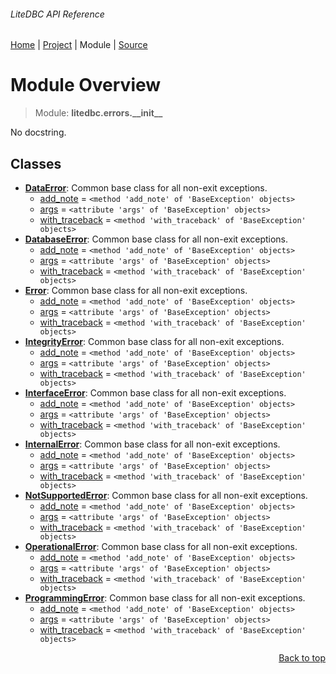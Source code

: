 ###### LiteDBC API Reference
[Home](/docs/api/README.md) | [Project](/README.md) | Module | [Source](/src/litedbc/errors/__init__.py)

# Module Overview
> Module: **litedbc.errors.\_\_init\_\_**

No docstring.

## Classes
- [**DataError**](/docs/api/modules/litedbc/errors/__init__/class-DataError.md): Common base class for all non-exit exceptions.
    - [add\_note](/docs/api/modules/litedbc/errors/__init__/class-DataError.md#fields-table) = `<method 'add_note' of 'BaseException' objects>`
    - [args](/docs/api/modules/litedbc/errors/__init__/class-DataError.md#fields-table) = `<attribute 'args' of 'BaseException' objects>`
    - [with\_traceback](/docs/api/modules/litedbc/errors/__init__/class-DataError.md#fields-table) = `<method 'with_traceback' of 'BaseException' objects>`
- [**DatabaseError**](/docs/api/modules/litedbc/errors/__init__/class-DatabaseError.md): Common base class for all non-exit exceptions.
    - [add\_note](/docs/api/modules/litedbc/errors/__init__/class-DatabaseError.md#fields-table) = `<method 'add_note' of 'BaseException' objects>`
    - [args](/docs/api/modules/litedbc/errors/__init__/class-DatabaseError.md#fields-table) = `<attribute 'args' of 'BaseException' objects>`
    - [with\_traceback](/docs/api/modules/litedbc/errors/__init__/class-DatabaseError.md#fields-table) = `<method 'with_traceback' of 'BaseException' objects>`
- [**Error**](/docs/api/modules/litedbc/errors/__init__/class-Error.md): Common base class for all non-exit exceptions.
    - [add\_note](/docs/api/modules/litedbc/errors/__init__/class-Error.md#fields-table) = `<method 'add_note' of 'BaseException' objects>`
    - [args](/docs/api/modules/litedbc/errors/__init__/class-Error.md#fields-table) = `<attribute 'args' of 'BaseException' objects>`
    - [with\_traceback](/docs/api/modules/litedbc/errors/__init__/class-Error.md#fields-table) = `<method 'with_traceback' of 'BaseException' objects>`
- [**IntegrityError**](/docs/api/modules/litedbc/errors/__init__/class-IntegrityError.md): Common base class for all non-exit exceptions.
    - [add\_note](/docs/api/modules/litedbc/errors/__init__/class-IntegrityError.md#fields-table) = `<method 'add_note' of 'BaseException' objects>`
    - [args](/docs/api/modules/litedbc/errors/__init__/class-IntegrityError.md#fields-table) = `<attribute 'args' of 'BaseException' objects>`
    - [with\_traceback](/docs/api/modules/litedbc/errors/__init__/class-IntegrityError.md#fields-table) = `<method 'with_traceback' of 'BaseException' objects>`
- [**InterfaceError**](/docs/api/modules/litedbc/errors/__init__/class-InterfaceError.md): Common base class for all non-exit exceptions.
    - [add\_note](/docs/api/modules/litedbc/errors/__init__/class-InterfaceError.md#fields-table) = `<method 'add_note' of 'BaseException' objects>`
    - [args](/docs/api/modules/litedbc/errors/__init__/class-InterfaceError.md#fields-table) = `<attribute 'args' of 'BaseException' objects>`
    - [with\_traceback](/docs/api/modules/litedbc/errors/__init__/class-InterfaceError.md#fields-table) = `<method 'with_traceback' of 'BaseException' objects>`
- [**InternalError**](/docs/api/modules/litedbc/errors/__init__/class-InternalError.md): Common base class for all non-exit exceptions.
    - [add\_note](/docs/api/modules/litedbc/errors/__init__/class-InternalError.md#fields-table) = `<method 'add_note' of 'BaseException' objects>`
    - [args](/docs/api/modules/litedbc/errors/__init__/class-InternalError.md#fields-table) = `<attribute 'args' of 'BaseException' objects>`
    - [with\_traceback](/docs/api/modules/litedbc/errors/__init__/class-InternalError.md#fields-table) = `<method 'with_traceback' of 'BaseException' objects>`
- [**NotSupportedError**](/docs/api/modules/litedbc/errors/__init__/class-NotSupportedError.md): Common base class for all non-exit exceptions.
    - [add\_note](/docs/api/modules/litedbc/errors/__init__/class-NotSupportedError.md#fields-table) = `<method 'add_note' of 'BaseException' objects>`
    - [args](/docs/api/modules/litedbc/errors/__init__/class-NotSupportedError.md#fields-table) = `<attribute 'args' of 'BaseException' objects>`
    - [with\_traceback](/docs/api/modules/litedbc/errors/__init__/class-NotSupportedError.md#fields-table) = `<method 'with_traceback' of 'BaseException' objects>`
- [**OperationalError**](/docs/api/modules/litedbc/errors/__init__/class-OperationalError.md): Common base class for all non-exit exceptions.
    - [add\_note](/docs/api/modules/litedbc/errors/__init__/class-OperationalError.md#fields-table) = `<method 'add_note' of 'BaseException' objects>`
    - [args](/docs/api/modules/litedbc/errors/__init__/class-OperationalError.md#fields-table) = `<attribute 'args' of 'BaseException' objects>`
    - [with\_traceback](/docs/api/modules/litedbc/errors/__init__/class-OperationalError.md#fields-table) = `<method 'with_traceback' of 'BaseException' objects>`
- [**ProgrammingError**](/docs/api/modules/litedbc/errors/__init__/class-ProgrammingError.md): Common base class for all non-exit exceptions.
    - [add\_note](/docs/api/modules/litedbc/errors/__init__/class-ProgrammingError.md#fields-table) = `<method 'add_note' of 'BaseException' objects>`
    - [args](/docs/api/modules/litedbc/errors/__init__/class-ProgrammingError.md#fields-table) = `<attribute 'args' of 'BaseException' objects>`
    - [with\_traceback](/docs/api/modules/litedbc/errors/__init__/class-ProgrammingError.md#fields-table) = `<method 'with_traceback' of 'BaseException' objects>`

<p align="right"><a href="#litedbc-api-reference">Back to top</a></p>
